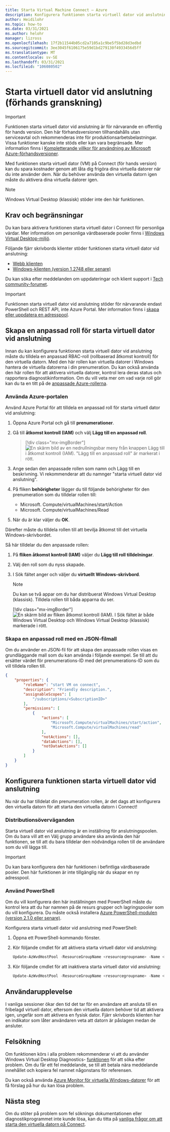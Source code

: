 ```yaml
---
title: Starta Virtual Machine Connect – Azure
description: Konfigurera funktionen starta virtuell dator vid anslutning.
author: Heidilohr
ms.topic: how-to
ms.date: 03/31/2021
ms.author: helohr
manager: lizross
ms.openlocfilehash: 17f2b11544b05cd2a7105a1c9be5f5bd28d3edbd
ms.sourcegitcommit: 3ee3045f6106175e59d1bd279130f4933456d5ff
ms.translationtype: MT
ms.contentlocale: sv-SE
ms.lasthandoff: 03/31/2021
ms.locfileid: "106080502"
---
```

# <a name="start-virtual-machine-on-connect-preview"></a>Starta virtuell dator vid anslutning (förhands granskning)

> [!IMPORTANT]
> Funktionen starta virtuell dator vid anslutning är för närvarande en offentlig för hands version.
> Den här förhandsversionen tillhandahålls utan serviceavtal och rekommenderas inte för produktionsarbetsbelastningar. Vissa funktioner kanske inte stöds eller kan vara begränsade. Mer information finns i [Kompletterande villkor för användning av Microsoft Azure-förhandsversioner](https://azure.microsoft.com/support/legal/preview-supplemental-terms/).

Med funktionen starta virtuell dator (VM) på Connect (för hands version) kan du spara kostnader genom att låta dig frigöra dina virtuella datorer när du inte använder dem. När du behöver använda den virtuella datorn igen måste du aktivera dina virtuella datorer igen.

>[!NOTE]
>Windows Virtual Desktop (klassisk) stöder inte den här funktionen.

## <a name="requirements-and-limitations"></a>Krav och begränsningar

Du kan bara aktivera funktionen starta virtuell dator i Connect för personliga värdar. Mer information om personliga värdbaserade pooler finns i [Windows Virtual Desktop-miljö](environment-setup.md#host-pools).

Följande fjärr skrivbords klienter stöder funktionen starta virtuell dator vid anslutning:

- [Webb klienten](connect-web.md)
- [Windows-klienten (version 1,2748 eller senare)](connect-windows-7-10.md)

Du kan söka efter meddelanden om uppdateringar och klient support i [Tech community-forumet](https://aka.ms/wvdtc).

>[!IMPORTANT]
>Funktionen starta virtuell dator vid anslutning stöder för närvarande endast PowerShell och REST API, inte Azure Portal. Mer information finns i [skapa eller uppdatera en adresspool](/rest/api/desktopvirtualization/hostpools/createorupdate).

## <a name="create-a-custom-role-for-start-vm-on-connect"></a>Skapa en anpassad roll för starta virtuell dator vid anslutning

Innan du kan konfigurera funktionen starta virtuell dator vid anslutning måste du tilldela en anpassad RBAC-roll (rollbaserad åtkomst kontroll) för den virtuella datorn. Med den här rollen kan virtuella datorer i Windows hantera de virtuella datorerna i din prenumeration. Du kan också använda den här rollen för att aktivera virtuella datorer, kontrol lera deras status och rapportera diagnostikinformation. Om du vill veta mer om vad varje roll gör kan du ta en titt på de [anpassade Azure-rollerna](../role-based-access-control/custom-roles.md).

### <a name="use-the-azure-portal"></a>Använda Azure-portalen

Använd Azure Portal för att tilldela en anpassad roll för starta virtuell dator vid anslutning:

1. Öppna Azure Portal och gå till **prenumerationer**.

2. Gå till **åtkomst kontroll (IAM)** och välj **Lägg till en anpassad roll**.

    > [!div class="mx-imgBorder"]
    > ![En skärm bild av en nedrullningsbar meny från knappen Lägg till i åtkomst kontroll (IAM). "Lägg till en anpassad roll" är markerat i rött.](media/add-custom-role.png)

3. Ange sedan den anpassade rollen som namn och Lägg till en beskrivning. Vi rekommenderar att du namnger "starta virtuell dator vid anslutning".

4. På fliken **behörigheter** lägger du till följande behörigheter för den prenumeration som du tilldelar rollen till: 
 
   - Microsoft. Compute/virtualMachines/start/Action
   - Microsoft. Compute/virtualMachines/Read

5. När du är klar väljer du **OK**.

Därefter måste du tilldela rollen till att bevilja åtkomst till det virtuella Windows-skrivbordet.

Så här tilldelar du den anpassade rollen:

1. På **fliken åtkomst kontroll (IAM)** väljer du **Lägg till roll tilldelningar**.

2. Välj den roll som du nyss skapade.

3. I Sök fältet anger och väljer du **virtuellt Windows-skrivbord**.

      >[!NOTE]
      >Du kan se två appar om du har distribuerat Windows Virtual Desktop (klassisk). Tilldela rollen till båda apparna du ser.
      >
      > [!div class="mx-imgBorder"]
      > ![En skärm bild av fliken åtkomst kontroll (IAM). I Sök fältet är både Windows Virtual Desktop och Windows Virtual Desktop (klassisk) markerade i rött.](media/add-role-assignment.png)

### <a name="create-a-custom-role-with-a-json-file-template"></a>Skapa en anpassad roll med en JSON-filmall

Om du använder en JSON-fil för att skapa den anpassade rollen visas en grundläggande mall som du kan använda i följande exempel. Se till att du ersätter värdet för prenumerations-ID med det prenumerations-ID som du vill tilldela rollen till.

```json
{
    "properties": {
        "roleName": "start VM on connect",
        "description": "Friendly description.",
        "assignableScopes": [
            "/subscriptions/<SubscriptionID>"
        ],
        "permissions": [
            {
                "actions": [
                    "Microsoft.Compute/virtualMachines/start/action",
                    "Microsoft.Compute/virtualMachines/read"
                ],
                "notActions": [],
                "dataActions": [],
                "notDataActions": []
            }
        ]
    }
}
```

## <a name="configure-the-start-vm-on-connect-feature"></a>Konfigurera funktionen starta virtuell dator vid anslutning

Nu när du har tilldelat din prenumeration rollen, är det dags att konfigurera den virtuella datorn för att starta den virtuella datorn i Connect!

### <a name="deployment-considerations"></a>Distributionsöverväganden 

Starta virtuell dator vid anslutning är en inställning för anslutningspoolen. Om du bara vill att en Välj grupp användare ska använda den här funktionen, se till att du bara tilldelar den nödvändiga rollen till de användare som du vill lägga till.

>[!IMPORTANT]
> Du kan bara konfigurera den här funktionen i befintliga värdbaserade pooler. Den här funktionen är inte tillgänglig när du skapar en ny adresspool.

### <a name="use-powershell"></a>Använd PowerShell

Om du vill konfigurera den här inställningen med PowerShell måste du kontrol lera att du har namnen på de resurs grupper och lagringspooler som du vill konfigurera. Du måste också installera [Azure PowerShell-modulen (version 2.1.0 eller senare)](https://www.powershellgallery.com/packages/Az.DesktopVirtualization/2.1.0).

Konfigurera starta virtuell dator vid anslutning med PowerShell:

1. Öppna ett PowerShell-kommando fönster.

2. Kör följande cmdlet för att aktivera starta virtuell dator vid anslutning:

    ```powershell
    Update-AzWvdHostPool -ResourceGroupName <resourcegroupname> -Name <hostpoolname> -StartVMOnConnect:$true
    ```

3. Kör följande cmdlet för att inaktivera starta virtuell dator vid anslutning:

    ```powershell
    Update-AzWvdHostPool -ResourceGroupName <resourcegroupname> -Name <hostpoolname> -StartVMOnConnect:$false
    ```

## <a name="user-experience"></a>Användarupplevelse

I vanliga sessioner ökar den tid det tar för en användare att ansluta till en fribelagd virtuell dator, eftersom den virtuella datorn behöver tid att aktivera igen, ungefär som att aktivera en fysisk dator. Fjärr skrivbords klienten har en indikator som låter användaren veta att datorn är påslagen medan de ansluter.

## <a name="troubleshooting"></a>Felsökning

Om funktionen körs i alla problem rekommenderar vi att du använder Windows Virtual Desktop Diagnostics- [funktionen](diagnostics-log-analytics.md) för att söka efter problem. Om du får ett fel meddelande, se till att betala nära meddelande innehållet och kopiera fel namnet någonstans för referensen.

Du kan också använda [Azure Monitor för virtuella Windows-datorer](azure-monitor.md) för att få förslag på hur du kan lösa problem.

## <a name="next-steps"></a>Nästa steg

Om du stöter på problem som fel söknings dokumentationen eller diagnostikprogrammet inte kunde lösa, kan du titta på [vanliga frågor om att starta den virtuella datorn på Connect](start-virtual-machine-connect-faq.md).